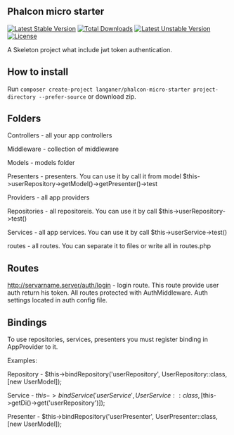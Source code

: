 ## Phalcon micro starter

[![Latest Stable Version](https://poser.pugx.org/langaner/phalcon-micro-starter/v/stable)](https://packagist.org/packages/langaner/phalcon-micro-starter)
[![Total Downloads](https://poser.pugx.org/langaner/phalcon-micro-starter/downloads)](https://packagist.org/packages/langaner/phalcon-micro-starter)
[![Latest Unstable Version](https://poser.pugx.org/langaner/phalcon-micro-starter/v/unstable)](https://packagist.org/packages/langaner/phalcon-micro-starter)
[![License](https://poser.pugx.org/langaner/phalcon-micro-starter/license)](https://packagist.org/packages/langaner/phalcon-micro-starter)

A Skeleton project what include jwt token authentication.

## How to install

Run `composer create-project langaner/phalcon-micro-starter project-directory --prefer-source` or download zip.

## Folders

Controllers - all your app controllers

Middleware - collection of middleware

Models - models folder

Presenters - presenters. You can use it by call it from model $this->userRepository->getModel()->getPresenter()->test

Providers - all app providers

Repositories - all repositoreis. You can use it by call $this->userRepository->test()

Services - all app services. You can use it by call $this->userService->test()

routes - all routes. You can separate it to files or write all in routes.php

## Routes

http://servarname.server/auth/login - login route. This route provide user auth return his token. All routes protected with AuthMiddleware. Auth settings located in auth config file.

## Bindings

To use repositories, services, presenters you must register binding in AppProvider to it.

Examples:

Repository - $this->bindRepository('userRepository', UserRepository::class, [new UserModel]);

Service - $this->bindService('userService', UserService::class, [$this->getDi()->get('userRepository')]);

Presenter - $this->bindRepository('userPresenter', UserPresenter::class, [new UserModel]);
